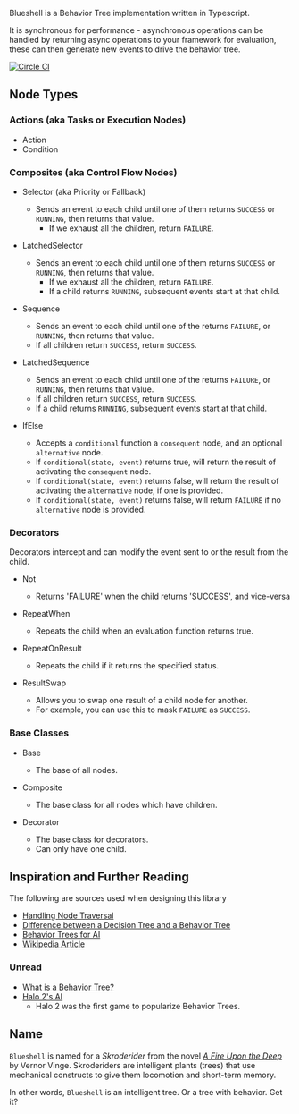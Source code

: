 Blueshell is a Behavior Tree implementation written in Typescript. 

It is synchronous for performance - asynchronous operations can be handled by returning async operations to your framework for evaluation, these can then generate new events to drive the behavior tree.

[![Circle CI](https://circleci.com/gh/6RiverSystems/blueshell/tree/master.svg?style=svg)](https://circleci.com/gh/6RiverSystems/blueshell/tree/master)

## Node Types

### Actions (aka Tasks or Execution Nodes)

* Action
* Condition

### Composites (aka Control Flow Nodes)

* Selector (aka Priority or Fallback)
  - Sends an event to each child until one of them returns `SUCCESS` or `RUNNING`, then returns that value.
	- If we exhaust all the children, return `FAILURE`.

* LatchedSelector
  - Sends an event to each child until one of them returns `SUCCESS` or `RUNNING`, then returns that value.
	- If we exhaust all the children, return `FAILURE`.
	- If a child returns `RUNNING`, subsequent events start at that child.

* Sequence
  - Sends an event to each child until one of the returns `FAILURE`, or `RUNNING`, then returns that value.
  - If all children return `SUCCESS`, return `SUCCESS`.

* LatchedSequence
  - Sends an event to each child until one of the returns `FAILURE`, or `RUNNING`, then returns that value.
  - If all children return `SUCCESS`, return `SUCCESS`.
  - If a child returns `RUNNING`, subsequent events start at that child.

* IfElse
  - Accepts a `conditional` function a `consequent` node, and an optional `alternative` node.
  - If `conditional(state, event)` returns true, will return the result of activating the `consequent` node.
  - If `conditional(state, event)` returns false, will return the result of activating the `alternative` node, if one is provided.
  - If `conditional(state, event)` returns false, will return `FAILURE` if no `alternative` node is provided.

### Decorators

Decorators intercept and can modify the event sent to or the result from the child.

* Not
  - Returns 'FAILURE' when the child returns 'SUCCESS', and vice-versa

* RepeatWhen
  - Repeats the child when an evaluation function returns true.

* RepeatOnResult
  - Repeats the child if it returns the specified status.

* ResultSwap
  - Allows you to swap one result of a child node for another.
  - For example, you can use this to mask `FAILURE` as `SUCCESS`.

### Base Classes

* Base
  - The base of all nodes.

* Composite
  - The base class for all nodes which have children.

* Decorator
  - The base class for decorators.
  - Can only have one child.

## Inspiration and Further Reading

The following are sources used when designing this library

- [Handling Node Traversal](http://stackoverflow.com/a/15725129/1017787)
- [Difference between a Decision Tree and a Behavior Tree](http://gamedev.stackexchange.com/questions/51693/decision-tree-vs-behavior-tree)
- [Behavior Trees for AI](http://www.gamasutra.com/blogs/ChrisSimpson/20140717/221339/Behavior_trees_for_AI_How_they_work.php)
- [Wikipedia Article](https://en.wikipedia.org/wiki/Behavior_tree_(artificial_intelligence,_robotics_and_control))


### Unread

- [What is a Behavior Tree?](http://www.opsive.com/assets/BehaviorDesigner/documentation.php?id=44)
- [Halo 2's AI](http://www.gamasutra.com/view/feature/130663/gdc_2005_proceeding_handling_.php)
  - Halo 2 was the first game to popularize Behavior Trees.


## Name

`Blueshell` is named for a _Skroderider_ from the novel [_A Fire Upon the Deep_](https://en.wikipedia.org/wiki/A_Fire_Upon_the_Deep)
by Vernor Vinge. Skroderiders are intelligent plants (trees) that use mechanical constructs to give them locomotion
and short-term memory.

In other words, `Blueshell` is an intelligent tree. Or a tree with behavior. Get it?
